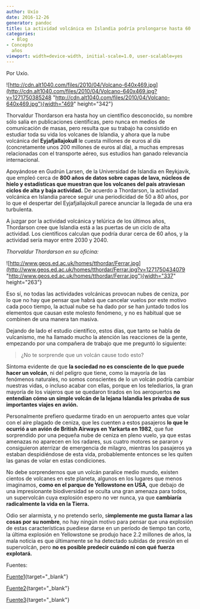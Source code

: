 ```yaml
---
author: Uxío
date: 2016-12-26
generator: pandoc
title: La actividad volcánica en Islandia podría prolongarse hasta 60
categories:
  - Blog
- Concepto
  años
viewport: width=device-width, initial-scale=1.0, user-scalable=yes
---
```




Por Uxío.

![http://cdn.alt1040.com/files/2010/04/Volcano-640x469.jpg](http://cdn.alt1040.com/files/2010/04/Volcano-640x469.jpg?v=1271750385248 "http://cdn.alt1040.com/files/2010/04/Volcano-640x469.jpg"){width="469"
height="342"}

Thorvaldur Thordarson era hasta hoy un científico desconocido, su nombre
sólo salía en publicaciones científicas, pero nunca en medios de
comunicación de masas, pero resulta que su trabajo ha consistido en
estudiar toda su vida los volcanes de Islandia, y ahora que la nube
volcánica del **Eyjafjallajokull** le cuesta millones de euros al día
(concretamente unos 200 millones de euros al día), a muchas empresas
relacionadas con el transporte aéreo, sus estudios han ganado relevancia
internacional.

Apoyándose en Gudrún Larsen, de la Universidad de Islandia en Reykjavik,
que empleó cerca de **800 años de datos sobre capas de lava, núcleos de
hielo y estadísticas que muestran que los volcanes del país atraviesan
ciclos de alta y baja actividad.** De acuerdo a Thordarson, la actividad
volcánica en Islandia parece seguir una periodicidad de 50 a 80 años,
por lo que el despertar del Eyjafjallajokull parece anunciar la llegada
de una era turbulenta.

A juzgar por la actividad volcánica y telúrica de los últimos años,
Thordarson cree que Islandia está a las puertas de un ciclo de alta
actividad. Los científicos calculan que podría durar cerca de 60 años, y
la actividad sería mayor entre 2030 y 2040.

*Thorvaldur Thordarson en su oficina:*

![http://www.geos.ed.ac.uk/homes/tthordar/Ferrar.jpg](http://www.geos.ed.ac.uk/homes/tthordar/Ferrar.jpg?v=1271750434079 "http://www.geos.ed.ac.uk/homes/tthordar/Ferrar.jpg"){width="337"
height="263"}

Eso sí, no todas las actividades volcánicas provocan nubes de ceniza,
por lo que no hay que pensar que habrá que cancelar vuelos por este
motivo cada poco tiempo, la actual nube se ha dado por se han juntado
todos los elementos que causan este molesto fenómeno, y no es habitual
que se combinen de una manera tan masiva.

Dejando de lado el estudio científico, estos días, que tanto se habla de
vulcanismo, me ha llamado mucho la atención las reacciones de la gente,
empezando por una compañera de trabajo que me preguntó lo siguiente:

> ¿No te sorprende que un volcán cause todo esto?

Síntoma evidente de que **la sociedad no es consciente de lo que puede
hacer un volcán**, ni del peligro que tiene, como la mayoría de las
fenómenos naturales, no somos conscientes de lo un volcán podría cambiar
nuestras vidas, o incluso acabar con ellas, porque en los telediarios,
la gran mayoría de los viajeros que se quedaron tirados en los
aeropuertos **no entendían cómo un simple volcán de la lejana Islandia
les privaba de sus importantes viajes en avión.**

Personalmente prefiero quedarme tirado en un aeropuerto antes que volar
con el aire plagado de ceniza, que les cuenten a estos pasajeros **lo
que le ocurrió a un avión de British Airways en Yarkarta en 1982**, que
fue sorprendido por una pequeña nube de ceniza en pleno vuelo, ya que
estas amenazas no aparecen en los radares, sus cuatro motores se pararon
y consiguieron aterrizar de emergencia de milagro, mientras los
pasajeros ya estaban despidiéndose de esta vida, probablemente entonces
se les quiten las ganas de volar en estas condiciones.

No debe sorprendernos que un volcán paralice medio mundo, existen
cientos de volcanes en este planeta, algunos en los lugares que menos
imaginamos, **como en el parque de Yellowstone en USA,** que debajo de
una impresionante biodiversidad se oculta una gran amenaza para todos,
un supervolcán cuya explosión espero no ver nunca, ya que **cambiaría
radicalmente la vida en la Tierra.**

Odio ser alarmista, y no pretendo serlo, s**implemente me gusta llamar a
las cosas por su nombre**, no hay ningún motivo para pensar que una
explosión de estas características puediese darse en un período de
tiempo tan corto, la última explosión en Yellowstone se produjo hace 2.2
millones de años, la mala noticia es que últimamente se ha detectado
subidas de presión en el supervolcán, pero **no es posible predecir
cuándo ni con qué fuerza explotará.**

Fuentes:

[Fuente1](http://www.geos.ed.ac.uk/homes/tthordar/){target="_blank"}

[Fuente2](http://alt1040.com/2010/04/se-pronostica-alta-actividad-volcanica-en-islandia-por-los-proximos-60-anos?utm_source=feedburner&utm_medium=feed&utm_campaign=Feed%3A+alt1040+%28ALT1040%29){target="_blank"}

[Fuente3](http://www.windows2universe.org/earth/interior/volcanism.html&lang=sp){target="_blank"}
